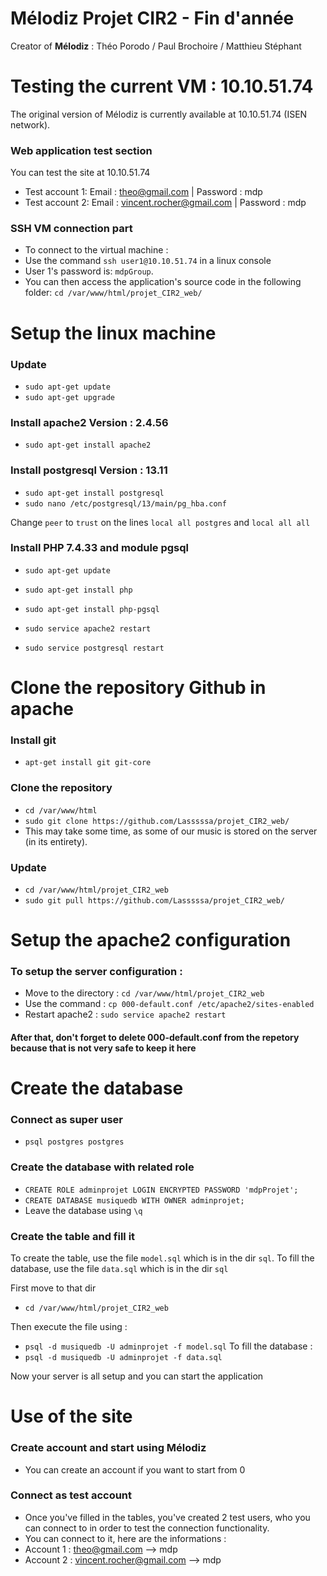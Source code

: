 # Mélodiz Projet CIR2 - Fin d'année

Creator of **Mélodiz** : Théo Porodo / Paul Brochoire / Matthieu Stéphant

# Testing the current VM : 10.10.51.74
The original version of Mélodiz is currently available at 10.10.51.74 (ISEN network). 
### Web application test section 
You can test the site at 10.10.51.74
- Test account 1: Email : theo@gmail.com | Password :  mdp
- Test account 2: Email : vincent.rocher@gmail.com | Password : mdp

### SSH VM connection part
- To connect to the virtual machine : 
- Use the command `ssh user1@10.10.51.74` in a linux console
- User 1's password is: `mdpGroup`.
- You can then access the application's source code in the following folder: `cd /var/www/html/projet_CIR2_web/`

# Setup the linux machine

### Update
- `sudo apt-get update`
- `sudo apt-get upgrade`

### Install apache2 Version : 2.4.56
- `sudo apt-get install apache2`

### Install postgresql Version : 13.11
- `sudo apt-get install postgresql`
- `sudo nano /etc/postgresql/13/main/pg_hba.conf`

Change `peer` to `trust` on the lines `local all postgres` and `local all all`

### Install PHP 7.4.33 and module pgsql
- `sudo apt-get update`
- `sudo apt-get install php`
- `sudo apt-get install php-pgsql`

- `sudo service apache2 restart`
- `sudo service postgresql restart`

# Clone the repository Github in apache
### Install git
- `apt-get install git git-core`
### Clone the repository
- `cd /var/www/html`
- `sudo git clone https://github.com/Lasssssa/projet_CIR2_web/` 
- This may take some time, as some of our music is stored on the server (in its entirety).
### Update
- `cd /var/www/html/projet_CIR2_web`
- `sudo git pull https://github.com/Lasssssa/projet_CIR2_web/`

# Setup the apache2 configuration

### To setup the server configuration :
- Move to the directory : `cd /var/www/html/projet_CIR2_web`
- Use the command : `cp 000-default.conf /etc/apache2/sites-enabled`
- Restart apache2 : `sudo service apache2 restart`
#### After that, don't forget to delete 000-default.conf from the repetory because that is not very safe to keep it here

# Create the database

### Connect as super user
- `psql postgres postgres`

### Create the database with related role
- `CREATE ROLE adminprojet LOGIN ENCRYPTED PASSWORD 'mdpProjet';`
- `CREATE DATABASE musiquedb WITH OWNER adminprojet;`
- Leave the database using `\q`

### Create the table and fill it
To create the table, use the file `model.sql` which is in the dir `sql`.
To fill the database, use the file `data.sql` which is in the dir `sql` 

First move to that dir
- `cd /var/www/html/projet_CIR2_web`

Then execute the file using : 
- `psql -d musiquedb -U adminprojet -f model.sql`
To fill the database : 
- `psql -d musiquedb -U adminprojet -f data.sql`

Now your server is all setup and you can start the application

# Use of the site

### Create account and start using Mélodiz

- You can create an account if you want to start from 0

### Connect as test account

- Once you've filled in the tables, you've created 2 test users, who you can connect to in order to test the connection functionality.
- You can connect to it, here are the informations : 
- Account 1 : theo@gmail.com --> mdp
- Account 2 : vincent.rocher@gmail.com --> mdp
